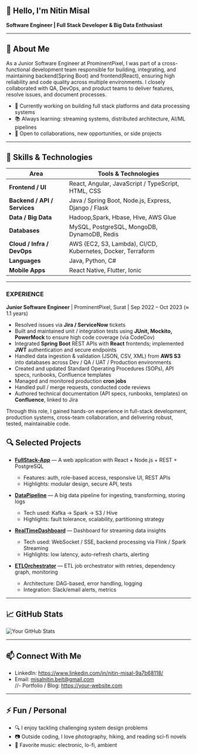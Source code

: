 ## 👋 Hello, I'm Nitin Misal  
**Software Engineer | Full Stack Developer & Big Data Enthusiast**  

---

## 🎯 About Me  
As a Junior Software Engineer at ProminentPixel, I was part of a cross-functional development team responsible for building, integrating, and maintaining backend(Spring Boot) and frontend(React), ensuring high reliability and code quality across multiple environments. I closely collaborated with QA, DevOps, and product teams to deliver features, resolve issues, and document processes.
- 🔭 Currently working on building full stack platforms and data processing systems  
- 📚 Always learning: streaming systems, distributed architecture, AI/ML pipelines  
- 💼 Open to collaborations, new opportunities, or side projects  

---

## 🧰 Skills & Technologies  

| Area | Tools & Technologies |
|---|---|
| **Frontend / UI** | React, Angular, JavaScript / TypeScript, HTML, CSS |
| **Backend / API / Services** | Java / Spring Boot, Node.js, Express, Django / Flask 
| **Data / Big Data** | Hadoop,Spark, Hbase, Hive, AWS Glue 
| **Databases** | MySQL, PostgreSQL,  MongoDB, DynamoDB, Redis |
| **Cloud / Infra / DevOps** | AWS (EC2, S3, Lambda), CI/CD, Kubernetes, Docker, Terraform |
| **Languages** | Java, Python, C# |
| **Mobile Apps** | React Native, Flutter, Ionic |

---
### EXPERIENCE  

**Junior Software Engineer** | ProminentPixel, Surat | Sep 2022 – Oct 2023 (≈ 1.1 years)  
- Resolved issues via **Jira / ServiceNow** tickets  
- Built and maintained unit / integration tests using **JUnit, Mockito, PowerMock** to ensure high code coverage (via CodeCov)  
- Integrated **Spring Boot** REST APIs with **React** frontends; implemented **JWT** authentication and secure endpoints  
- Handled data ingestion & validation (JSON, CSV, XML) from **AWS S3** into databases across Dev / QA / UAT / Production environments  
- Created and updated Standard Operating Procedures (SOPs), API specs, runbooks, Confluence templates  
- Managed and monitored production **cron jobs**  
- Handled pull / merge requests, conducted code reviews  
- Authored technical documentation (API specs, runbooks, templates) on **Confluence**, linked to Jira  

Through this role, I gained hands-on experience in full-stack development, production systems, cross-team collaboration, and delivering robust, tested, maintainable code.

## 🔍 Selected Projects  

- **[FullStack-App](https://github.com/your-username/fullstack-app)** — A web application with React + Node.js + REST + PostgreSQL  
  - Features: auth, role-based access, responsive UI, REST APIs  
  - Highlights: modular design, secure API, tests

- **[DataPipeline](https://github.com/your-username/data-pipeline)** — A big data pipeline for ingesting, transforming, storing logs  
  - Tech used: Kafka → Spark → S3 / Hive  
  - Highlights: fault tolerance, scalability, partitioning strategy

- **[RealTimeDashboard](https://github.com/your-username/realtime-dashboard)** — Dashboard for streaming data insights  
  - Tech used: WebSocket / SSE, backend processing via Flink / Spark Streaming  
  - Highlights: low latency, auto-refresh charts, alerting

- **[ETLOrchestrator](https://github.com/your-username/etl-orchestrator)** — ETL job orchestrator with retries, dependency graph, monitoring  
  - Architecture: DAG-based, error handling, logging  
  - Integration: Slack/email alerts, metrics

---

## 📈 GitHub Stats  

![Your GitHub Stats](https://github-readme-stats.vercel.app/api?username=your-username&show_icons=true&theme=gruvbox)

---

## 📫 Connect With Me  

- LinkedIn: https://www.linkedin.com/in/nitin-misal-9a7b68118/  
- Email: misalnitin.beit@gmail.com  
//- Portfolio / Blog: https://your-website.com  

---

## ⚡ Fun / Personal  

- 🔍 I enjoy tackling challenging system design problems  
- 📷 Outside coding, I love photography, hiking, and reading sci-fi novels  
- 🎵 Favorite music: electronic, lo-fi, ambient  





<!--
**misalnitin1504/misalnitin1504** is a ✨ _special_ ✨ repository because its `README.md` (this file) appears on your GitHub profile.

Here are some ideas to get you started:

- 🔭 I’m currently working on ...
- 🌱 I’m currently learning ...
- 👯 I’m looking to collaborate on ...
- 🤔 I’m looking for help with ...
- 💬 Ask me about ...
- 📫 How to reach me: ...
- 😄 Pronouns: ...
- ⚡ Fun fact: ...
-->
